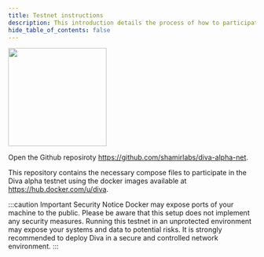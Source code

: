 ```yaml
---
title: Testnet instructions
description: This introduction details the process of how to participate in the Diva Alpha testnet
hide_table_of_contents: false
---
```


<div style={{textAlign: 'center'}}>
    <img src="https://diva.community/metalogo.png"  width="200"/>
</div>

Open the Github reposiroty https://github.com/shamirlabs/diva-alpha-net.

This repository contains the necessary compose files to participate in the Diva alpha testnet using the docker images available at https://hub.docker.com/u/diva.

:::caution Important Security Notice
Docker may expose ports of your machine to the public. Please be aware that this setup does not implement any security measures. Running this testnet in an unprotected environment may expose your systems and data to potential risks. It is strongly recommended to deploy Diva in a secure and controlled network environment.
:::
